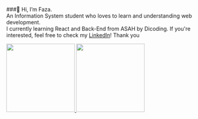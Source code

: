 ###👋 Hi, I’m Faza.  
An Information System student who loves to learn and understanding web development.  
I currently learning React and Back-End from ASAH by Dicoding.
If you're interested, feel free to check my [LinkedIn](www.linkedin.com/in/fairuz-azk-nugraha/)!
Thank you

<a href="https://github.com/fazkn">
  <img height="180em" src="https://github-readme-stats-eight-theta.vercel.app/api?username=fazkn&show_icons=true&theme=algolia&include_all_commits=true&count_private=true"/>
  <img height="180em" src="https://github-readme-stats-eight-theta.vercel.app/api/top-langs/?username=fazkn&layout=compact&langs_count=8&theme=algolia"/>
</a>
